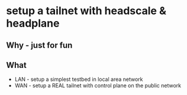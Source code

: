 # setup a tailnet with headscale & headplane
## Why - just for fun
## What
* LAN - setup a simplest testbed in local area network 
* WAN - setup a REAL tailnet with control plane on the public network
